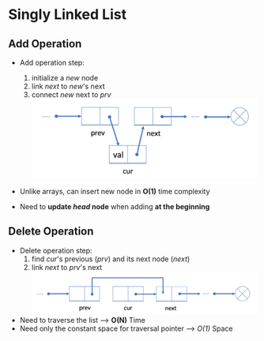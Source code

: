 # Singly Linked List

## Add Operation
- Add operation step:
    1. initialize a _new_ node
    2. link _next_ to _new_'s next
    3. connect _new_ next to _prv_
    ![singlyAdd](singlyAdd.png)

- Unlike arrays, can insert new node in **O(1)** time complexity
- Need to **update _head_ node** when adding **at the beginning**

## Delete Operation
- Delete operation step:
    1. find _cur_'s previous (_prv_) and its next node (_next_)
    2. link _next_ to _prv_'s next
    ![singlyDelete](singlyDelete.png)
- Need to traverse the list --> **O(N)** Time
- Need only the constant space for traversal pointer --> _O(1)_ Space
